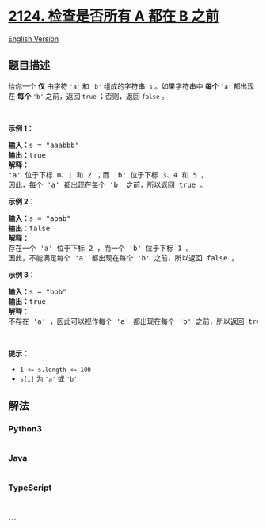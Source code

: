 # [2124. 检查是否所有 A 都在 B 之前](https://leetcode.cn/problems/check-if-all-as-appears-before-all-bs)

[English Version](/solution/2100-2199/2124.Check%20if%20All%20A%27s%20Appears%20Before%20All%20B%27s/README_EN.md)

## 题目描述

<!-- 这里写题目描述 -->

<p>给你一个 <strong>仅</strong> 由字符 <code>'a'</code> 和 <code>'b'</code> 组成的字符串&nbsp; <code>s</code> 。如果字符串中 <strong>每个</strong> <em> </em><code>'a'</code> 都出现在 <strong>每个</strong><em> </em><code>'b'</code><em> </em>之前，返回 <code>true</code> ；否则，返回 <code>false</code> 。</p>

<p>&nbsp;</p>

<p><strong>示例 1：</strong></p>

<pre><strong>输入：</strong>s = "aaabbb"
<strong>输出：</strong>true
<strong>解释：</strong>
'a' 位于下标 0、1 和 2 ；而 'b' 位于下标 3、4 和 5 。
因此，每个 'a' 都出现在每个 'b' 之前，所以返回 true 。
</pre>

<p><strong>示例 2：</strong></p>

<pre><strong>输入：</strong>s = "abab"
<strong>输出：</strong>false
<strong>解释：</strong>
存在一个 'a' 位于下标 2 ，而一个 'b' 位于下标 1 。
因此，不能满足每个 'a' 都出现在每个 'b' 之前，所以返回 false 。
</pre>

<p><strong>示例 3：</strong></p>

<pre><strong>输入：</strong>s = "bbb"
<strong>输出：</strong>true
<strong>解释：</strong>
不存在 'a' ，因此可以视作每个 'a' 都出现在每个 'b' 之前，所以返回 true 。
</pre>

<p>&nbsp;</p>

<p><strong>提示：</strong></p>

<ul>
	<li><code>1 &lt;= s.length &lt;= 100</code></li>
	<li><code>s[i]</code> 为 <code>'a'</code> 或 <code>'b'</code></li>
</ul>

## 解法

<!-- 这里可写通用的实现逻辑 -->

<!-- tabs:start -->

### **Python3**

<!-- 这里可写当前语言的特殊实现逻辑 -->

```python


```

### **Java**

<!-- 这里可写当前语言的特殊实现逻辑 -->

```java


```

### **TypeScript**

<!-- 这里可写当前语言的特殊实现逻辑 -->

```ts

```

### **...**

```


```

<!-- tabs:end -->

